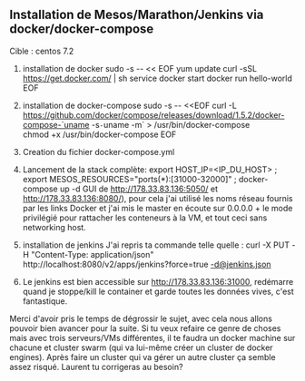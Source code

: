 ## Installation de Mesos/Marathon/Jenkins via docker/docker-compose
Cible : centos 7.2

1. installation de docker
sudo -s -- << EOF
yum update
curl -sSL https://get.docker.com/ | sh
service docker start
docker run hello-world
EOF

2. installation de docker-compose
sudo -s -- <<EOF
curl -L https://github.com/docker/compose/releases/download/1.5.2/docker-compose-`uname -s`-`uname -m` > /usr/bin/docker-compose  
chmod +x /usr/bin/docker-compose
EOF

2. Creation du fichier docker-compose.yml

3. Lancement de la stack complète:
export HOST_IP=<IP_DU_HOST> ; export MESOS_RESOURCES="ports(*):[31000-32000]" ; docker-compose up -d
GUI de http://178.33.83.136:5050/ et http://178.33.83.136:8080/), pour cela j'ai utilisé les noms réseau fournis par les links Docker et j'ai mis le master en écoute sur 0.0.0.0 + le mode privilégié pour rattacher les conteneurs à la VM, et tout ceci sans networking host.

4. installation de jenkins 
J'ai repris ta commande telle quelle :  curl -X PUT -H "Content-Type: application/json" http://localhost:8080/v2/apps/jenkins?force=true -d@jenkins.json

5. Le jenkins est bien accessible sur http://178.33.83.136:31000, redémarre quand je stoppe/kill le container et garde toutes les données vives, c'est fantastique.

Merci d'avoir pris le temps de dégrossir le sujet, avec cela nous allons pouvoir bien avancer pour la suite. Si tu veux refaire ce genre de choses mais avec trois serveurs/VMs différentes, il te faudra un docker machine sur chacune et cluster swarm (qui va lui-même créer un cluster de docker engines). Après faire un cluster qui va gérer un autre cluster ça semble assez risqué. Laurent tu corrigeras au besoin?
